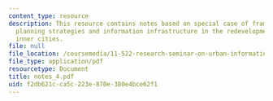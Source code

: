 ```yaml
---
content_type: resource
description: This resource contains notes based on special case of framework about
  planning strategies and information infrastructure in the redevelopment of U.S.
  inner cities.
file: null
file_location: /coursemedia/11-522-research-seminar-on-urban-information-systems-fall-2005/f2db621cca5c223e870e380e4bce62f1_notes_4.pdf
file_type: application/pdf
resourcetype: Document
title: notes_4.pdf
uid: f2db621c-ca5c-223e-870e-380e4bce62f1
---
```

